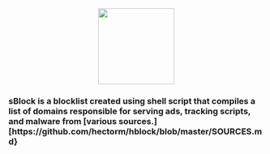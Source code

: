 <div align="center">
  <img height="150" src="https://i.postimg.cc/PrYLh2JS/s.png"  />
</div>

###

<h3 align="left">sBlock is a blocklist created using shell script that compiles a list of domains responsible for serving ads, tracking scripts, and malware from [various sources.][https://github.com/hectorm/hblock/blob/master/SOURCES.md}</h3>

###

<div align="left">
</div>

###
